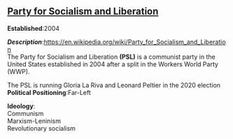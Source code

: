 ## [Party for Socialism and Liberation](http://pslweb.org/)
**Established**:2004  

***Description***:https://en.wikipedia.org/wiki/Party_for_Socialism_and_Liberation  
The Party for Socialism and Liberation **(PSL)** is a communist party in the United States established in 2004 after a split in the Workers World Party (WWP).  

The PSL is running Gloria La Riva and Leonard Peltier in the 2020 election
**Political Positioning**:Far-Left  

**Ideology**:  
Communism  
Marxism-Leninism  
Revolutionary socialism  
